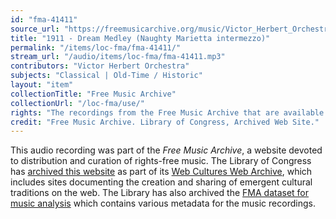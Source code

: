 ```yaml
---
id: "fma-41411"
source_url: "https://freemusicarchive.org/music/Victor_Herbert_Orchestra/Edison_Cylinders/victor_herbert_orchestra_-_edison_cylinders_-_1911_-_dream_medley_naughty_marietta_intermezzo"
title: "1911 - Dream Medley (Naughty Marietta intermezzo)"
permalink: "/items/loc-fma/fma-41411/"
stream_url: "/audio/items/loc-fma/fma-41411.mp3"
contributors: "Victor Herbert Orchestra"
subjects: "Classical | Old-Time / Historic"
layout: "item"
collectionTitle: "Free Music Archive"
collectionUrl: "/loc-fma/use/"
rights: "The recordings from the Free Music Archive that are available on Citizen DJ have a CC0 1.0 Universal License (Public Domain Dedication) which means you can copy, modify, distribute and perform the work, even for commercial purposes, all without asking permission."
credit: "Free Music Archive. Library of Congress, Archived Web Site."
---
```


This audio recording was part of the _Free Music Archive_, a website devoted to distribution and curation of rights-free music. The Library of Congress has [archived this website](https://www.loc.gov/item/lcwaN0026492/) as part of its [Web Cultures Web Archive](https://www.loc.gov/collections/web-cultures-web-archive/about-this-collection/), which includes sites documenting the creation and sharing of emergent cultural traditions on the web. The Library has also archived the [FMA dataset for music analysis](https://catalog.loc.gov/vwebv/search?searchCode=LCCN&searchArg=2018655052&searchType=1&permalink=y) which contains various metadata for the music recordings.
